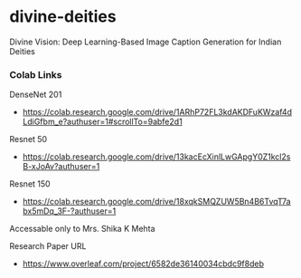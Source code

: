 # divine-deities
Divine Vision: Deep Learning-Based Image Caption Generation for Indian Deities

### Colab Links
DenseNet 201
- https://colab.research.google.com/drive/1ARhP72FL3kdAKDFuKWzaf4dLdiGfbm_e?authuser=1#scrollTo=9abfe2d1
  
Resnet 50
- https://colab.research.google.com/drive/13kacEcXinlLwGApgY0Z1kcl2sB-xJoAv?authuser=1
  
Resnet 150
- https://colab.research.google.com/drive/18xqkSMQZUW5Bn4B6TvqT7abx5mDq_3F-?authuser=1


Accessable only to Mrs. Shika K Mehta

Research Paper URL
- https://www.overleaf.com/project/6582de36140034cbdc9f8deb
